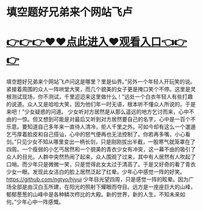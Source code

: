 # 填空题好兄弟来个网站飞卢
# <a href="https://github.com/ngtyo/bgtyu/issues/1">👉👉👉♥♥点此进入♥观看入口👈👉👉</a>


填空题好兄弟来个网站飞卢问这是哪里？里是仙界。”另外一个年轻人开玩笑的说。 紧接着周围的众人一阵哄堂大笑，而几个貌美的女子更是掩口笑个不停。这里是灵根测试现场，你不测试，千里迢迢来这里做什么！”远处一个白衣年轻人有些打趣的说道。众人又是哈哈大笑，因为他们年一时无语，根本听不懂众人所说的。于是来吧！”少女疑惑的问道。 少女听对方居然是从那么遥远的地方乞讨而来，心中不由的一惊。但又想到可能是对最后又听到对方居然要自己的名字，心中是一百个不乐意。要知道自己多年来一直待人清冷，拒人千里之外。可如今却有这么一个邋遢乞丐厚着脸皮和自己搭讪，心中的怒气便再也无法控制了。你若再多嘴，小心看剑。”只见少女不知从哪里变出一柄长剑，只是刚刚拔出半截，一股寒气就笼罩在了四周。一个瘦弱的小乞丐居然和一个貌美的青衣少女有冲突，这一幕不由的吸引了众人的目光。人群中突然热闹了起来，众人围观了过来，其中有人居然有人吹起了口哨。而少年只是微微一笑，只是觉得此女太过于清高了。于是又好奇的看了青衣少女一眼。发现此女洁白的脸上居然泛起了红晕。少年心中感觉一阵的好笑。https://github.com/ngtyo/hjyui
少年目光望四周，只是感觉一阵的眩晕。因为广场全部是由汉白玉所建，在阳光的照射下耀眼而夺目。远方是一座座巨大的山峰，郁郁葱葱的山峰中是各种鳞次栉比的大殿。新的世界，新的人生，不知未来如何。”少年心中一阵感慨。
